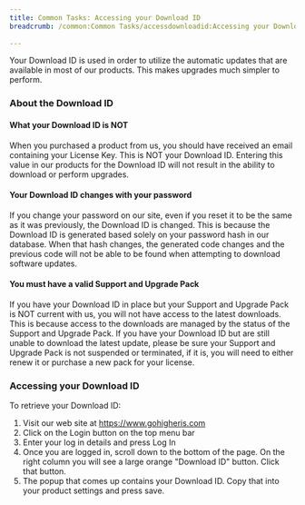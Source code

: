 ```yaml
---
title: Common Tasks: Accessing your Download ID
breadcrumb: /common:Common Tasks/accessdownloadid:Accessing your Download ID/
 
---
```


Your Download ID is used in order to utilize the automatic updates that are available in most of our products.  This makes upgrades much simpler to perform.

### About the Download ID

#### What your Download ID is NOT

When you purchased a product from us, you should have received an email containing your License Key.  This is NOT your Download ID.  Entering this value in our products for the Download ID will not result in the ability to download or perform upgrades.

#### Your Download ID changes with your password

If you change your password on our site, even if you reset it to be the same as it was previously, the Download ID is changed.  This is because the Download ID is generated based solely on your password hash in our database.  When that hash changes, the generated code changes and the previous code will not be able to be found when attempting to download software updates.

#### You must have a valid Support and Upgrade Pack

If you have your Download ID in place but your Support and Upgrade Pack is NOT current with us, you will not have access to the latest downloads.  This is because access to the downloads are managed by the status of the Support and Upgrade Pack.  If you have your Download ID but are still unable to download the latest update, please be sure your Support and Upgrade Pack is not suspended or terminated, if it is, you will need to either renew it or purchase a new pack for your license.

### Accessing your Download ID

To retrieve your Download ID:

1. Visit our web site at https://www.gohigheris.com
2. Click on the Login button on the top menu bar
3. Enter your log in details and press Log In
4. Once you are logged in, scroll down to the bottom of the page.  On the right column you will see a large orange "Download ID" button.  Click that button.
5. The popup that comes up contains your Download ID.  Copy that into your product settings and press save.
